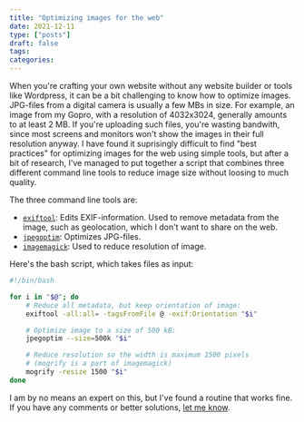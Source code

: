 ```yaml
---
title: "Optimizing images for the web"
date: 2021-12-11
type: ["posts"]
draft: false
tags:
categories:
---
```


When you're crafting your own website without any website builder or tools like Wordpress, it can be a bit challenging to know how to optimize images.
JPG-files from a digital camera is usually a few MBs in size. 
For example, an image from my Gopro, with a resolution of 4032x3024, generally amounts to at least 2 MB.
If you're uploading such files, you're wasting bandwith, since most screens and monitors won't show the images in their full resolution anyway.
I have found it suprisingly difficult to find "best practices" for optimizing images for the web using simple tools, but after a bit of research, I've managed to put together a script that combines three different command line tools to reduce image size without loosing to much quality.

The three command line tools are:

- [`exiftool`](https://www.exiftool.org/): Edits EXIF-information. Used to remove metadata from the image, such as geolocation, which I don't want to share on the web.
- [`jpegoptim`](https://github.com/tjko/jpegoptim): Optimizes JPG-files.
- [`imagemagick`](https://imagemagick.org/): Used to reduce resolution of image.

Here's the bash script, which takes files as input:

```bash
#!/bin/bash

for i in "$@"; do
    # Reduce all metadata, but keep orientation of image:
    exiftool -all:all= -tagsFromFile @ -exif:Orientation "$i"

    # Optimize image to a size of 500 kB:
    jpegoptim --size=500k "$i"

    # Reduce resolution so the width is maximum 1500 pixels 
    # (mogrify is a part of imagemagick)
    mogrify -resize 1500 "$i"
done
```

I am by no means an expert on this, but I've found a routine that works fine. If you have any comments or better solutions, [let me know](mailto:erikjohannes@protonmail.com).
